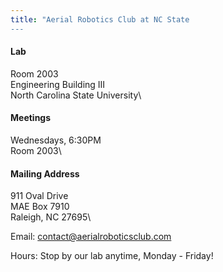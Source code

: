 ```yaml
---
title: "Aerial Robotics Club at NC State
---
```


#### Lab

Room 2003\
Engineering Building III\
North Carolina State University\

#### Meetings

Wednesdays, 6:30PM\
Room 2003\

#### Mailing Address

911 Oval Drive\
MAE Box 7910\
Raleigh, NC 27695\

Email: [contact@aerialroboticsclub.com](mailto:contact@aerialroboticsclub.com)

Hours: Stop by our lab anytime, Monday - Friday!
